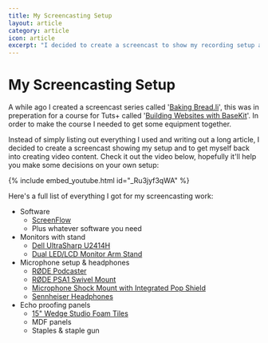 ```yaml
---
title: My Screencasting Setup
layout: article
category: article
icon: article
excerpt: "I decided to create a screencast to show my recording setup and to get back into casual screencasting"
---
```


# My Screencasting Setup

A while ago I created a screencast series called '[Baking Bread.li](https://www.youtube.com/playlist?list=PLqG97mWmzNL7OFKjx0eXQpwpOaXFRM251)', this was in preperation for a course for Tuts+ called '[Building Websites with BaseKit](http://webdesign.tutsplus.com/courses/building-websites-with-basekit)'. In order to make the course I needed to get some equipment together.

Instead of simply listing out everything I used and writing out a long article, I decided to create a screencast showing my setup and to get myself back into creating video content. Check it out the video below, hopefully it'll help you make some decisions on your own setup:

{% include embed_youtube.html id="_Ru3jyf3qWA" %}

Here's a full list of everything I got for my screencasting work:

- Software
  - [ScreenFlow](http://telestream.net/screenflow/overview.htm)
  - Plus whatever software you need
- Monitors with stand
  - [Dell UltraSharp U2414H](http://www.amazon.co.uk/gp/product/B00H3JIGHA)
  - [Dual LED/LCD Monitor Arm Stand](http://www.amazon.co.uk/MDM12D-Monitor-Stand-Swivel-Rotate/dp/B0047GF0QW/ref=sr_1_11)
- Microphone setup & headphones
  - [RØDE Podcaster](http://www.amazon.co.uk/gp/product/B000JM46FY)
  - [RØDE PSA1 Swivel Mount](http://www.amazon.co.uk/gp/product/B001D7UYBO)
  - [Microphone Shock Mount with Integrated Pop Shield](http://www.amazon.co.uk/gp/product/B004DE1K5S)
  - [Sennheiser Headphones](http://www.amazon.co.uk/Sennheiser-Ergonomic-Closed-Back-Headphones-Compatibility/dp/B005N8W1Q0/ref=sr_1_52_m)
- Echo proofing panels
  - [15" Wedge Studio Foam Tiles](http://www.amazon.co.uk/gp/product/B000RW7U9U)
  - MDF panels
  - Staples & staple gun
